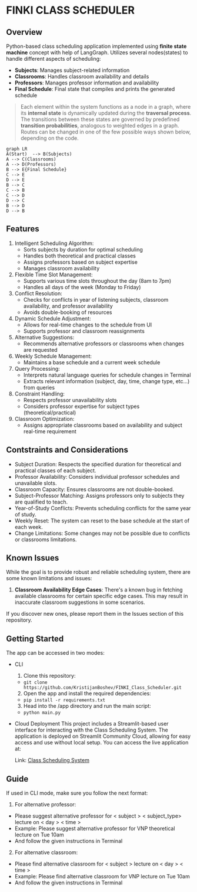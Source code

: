 # FINKI CLASS SCHEDULER
## Overview

Python-based class scheduling application implemented using **finite state machine** concept with help of LangGraph. Utilizes several nodes(states) to handle different aspects of scheduling:
- **Subjects**: Manages subject-related information
- **Classrooms**: Handles classroom availability and details
- **Professors**: Manages professor information and availability
- **Final Schedule**: Final state that compiles and prints the generated schedule
> Each element within the system functions as a node in a graph, where its **internal state** is dynamically updated during the **traversal process**. The transitions between these states are governed by predefined **transition probabilities**, analogous to weighted edges in a graph. Routes can be changed in one of the few possible ways shown below, depending on the code.
```mermaid
graph LR
A(Start)  --> B(Subjects)
A --> C(Classrooms)
A --> D(Professors)
B --> E{Final Schedule}
C --> E
D --> E
B --> C
C --> B
C --> D
D --> C
B --> D
D --> B
```


## Features

1.  Intelligent Scheduling Algorithm:
    -   Sorts subjects by duration for optimal scheduling
    -   Handles both theoretical and practical classes
    -   Assigns professors based on subject expertise
    -   Manages classroom availability
2.  Flexible Time Slot Management:
    -   Supports various time slots throughout the day (8am to 7pm)
    -   Handles all days of the week (Monday to Friday)
3.  Conflict Resolution:
    -   Checks for conflicts in year of listening subjects, classroom availability, and professor availability
    -   Avoids double-booking of resources
4.  Dynamic Schedule Adjustment:
    -   Allows for real-time changes to the schedule from UI
    -   Supports professor and classroom reassignments
5.  Alternative Suggestions:
    -   Recommends alternative professors or classrooms when changes are requested
6.  Weekly Schedule Management:
    -   Maintains a base schedule and a current week schedule
7.  Query Processing:
    -   Interprets natural language queries for schedule changes in Terminal
    -   Extracts relevant information (subject, day, time, change type, etc...) from queries
8.  Constraint Handling:
    -   Respects professor unavailability slots
    -   Considers professor expertise for subject types (theoretical/practical)
9.  Classroom Optimization:
    -   Assigns appropriate classrooms based on availability and subject real-time requirement

 

## Contstraints and Considerations

-   Subject Duration: Respects the specified duration for theoretical and practical classes of each subject.
-   Professor Availability: Considers individual professor schedules and unavailable slots.
-   Classroom Capacity: Ensures classrooms are not double-booked.
-   Subject-Professor Matching: Assigns professors only to subjects they are qualified to teach.
-   Year-of-Study Conflicts: Prevents scheduling conflicts for the same year of study.
-   Weekly Reset: The system can reset to the base schedule at the start of each week.
-   Change Limitations: Some changes may not be possible due to conflicts or classrooms limitations.

  ## Known Issues
While the goal is to provide robust and reliable scheduling system, there are some known limitations and issues:
1. **Classroom Availability Edge Cases**: There's a known bug in fetching available classrooms for certain specific edge cases. This may result in inaccurate classroom suggestions in some scenarios.

If you discover new ones, please report them in the Issues section of this repository.

## Getting Started
The app can be accessed in two modes:
 -  CLI
	 1.  Clone this repository:
	 - `git clone https://github.com/KristijanBoshev/FINKI_Class_Scheduler.git`
	 2. Open the app and install the required dependencies:
	 - `pip install -r requirements.txt`
	 3.  Head into the /app directory and run the main script:
	- `python main.py`
- Cloud Deployment
	This project includes a Streamlit-based user interface for interacting with the Class Scheduling System. The application is deployed on Streamlit Community Cloud, allowing for easy access and use without local setup. You can access the live application at:

	Link: [Class Scheduling System](https://finki-class-scheduler.streamlit.app/)

## Guide
If used in CLI mode, make sure you follow the next format:

 1. For alternative professor:
 - Please suggest alternative professor for < subject > < subject_type> lecture on < day > < time >
 - Example: Please suggest alternative professor for VNP theoretical lecture on Tue 10am
 - And follow the given instructions in Terminal
2. For alternative classroom:
- Please find alternative classroom for < subject > lecture on < day > < time >
- Example: Please find alternative classroom for VNP lecture on Tue 10am	 
- And follow the given instructions in Terminal
